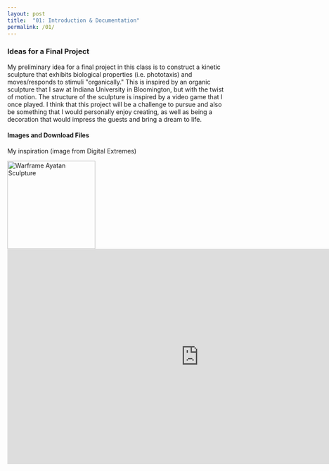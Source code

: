 ```yaml
---
layout: post
title:  "01: Introduction & Documentation"
permalink: /01/
---
```


### Ideas for a Final Project

My preliminary idea for a final project in this class is to construct a kinetic sculpture that exhibits biological properties (i.e. phototaxis) and moves/responds to stimuli "organically." This is inspired by an organic sculpture that I saw at Indiana University in Bloomington, but with the twist of motion. The structure of the sculpture is inspired by a video game that I once played. I think that this project will be a challenge to pursue and also be something that I would personally enjoy creating, as well as being a decoration that would impress the guests and bring a dream to life.

#### **Images and Download Files**

<!-- You can include comments that will not be translated to HTML -->

My inspiration (image from Digital Extremes)

<!-- Or, you can also directly include HTML, for example to make a split image -->

<div markdown =  "1" class = "image">
<img src="inspiration.jpg" alt="Warframe Ayatan Sculpture" style="height: 200px; max-width: 48%">


<!-- You can also use HTML tags to include a video -->
<iframe width="869" height="489"
src="https://www.youtube.com/embed/VLnrazua72g" frameborder="0" allow="accelerometer; autoplay; encrypted-media; gyroscope; picture-in-picture" allowfullscreen>
</iframe>
</div>
